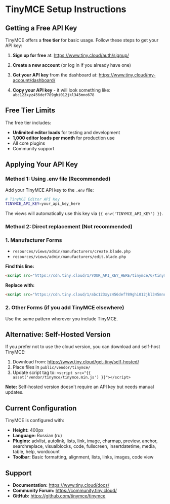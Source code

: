 # TinyMCE Setup Instructions

## Getting a Free API Key

TinyMCE offers a **free tier** for basic usage. Follow these steps to get your API key:

1. **Sign up for free** at: https://www.tiny.cloud/auth/signup/

2. **Create a new account** (or log in if you already have one)

3. **Get your API key** from the dashboard at: https://www.tiny.cloud/my-account/dashboard/

4. **Copy your API key** - it will look something like: `abc123xyz456def789ghi012jkl345mno678`

## Free Tier Limits

The free tier includes:
- **Unlimited editor loads** for testing and development
- **1,000 editor loads per month** for production use
- All core plugins
- Community support

## Applying Your API Key

### Method 1: Using .env file (Recommended)

Add your TinyMCE API key to the `.env` file:

```bash
# TinyMCE Editor API Key
TINYMCE_API_KEY=your_api_key_here
```

The views will automatically use this key via `{{ env('TINYMCE_API_KEY') }}`.

### Method 2: Direct replacement (Not recommended)

### 1. Manufacturer Forms
- `resources/views/admin/manufacturers/create.blade.php`
- `resources/views/admin/manufacturers/edit.blade.php`

**Find this line:**
```html
<script src="https://cdn.tiny.cloud/1/YOUR_API_KEY_HERE/tinymce/6/tinymce.min.js" referrerpolicy="origin"></script>
```

**Replace with:**
```html
<script src="https://cdn.tiny.cloud/1/abc123xyz456def789ghi012jkl345mno678/tinymce/6/tinymce.min.js" referrerpolicy="origin"></script>
```

### 2. Other Forms (if you add TinyMCE elsewhere)

Use the same pattern wherever you include TinyMCE.

## Alternative: Self-Hosted Version

If you prefer not to use the cloud version, you can download and self-host TinyMCE:

1. Download from: https://www.tiny.cloud/get-tiny/self-hosted/
2. Place files in `public/vendor/tinymce/`
3. Update script tag to: `<script src="{{ asset('vendor/tinymce/tinymce.min.js') }}"></script>`

**Note:** Self-hosted version doesn't require an API key but needs manual updates.

## Current Configuration

TinyMCE is configured with:
- **Height:** 400px
- **Language:** Russian (ru)
- **Plugins:** advlist, autolink, lists, link, image, charmap, preview, anchor, searchreplace, visualblocks, code, fullscreen, insertdatetime, media, table, help, wordcount
- **Toolbar:** Basic formatting, alignment, lists, links, images, code view

## Support

- **Documentation:** https://www.tiny.cloud/docs/
- **Community Forum:** https://community.tiny.cloud/
- **GitHub:** https://github.com/tinymce/tinymce

